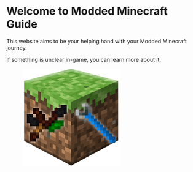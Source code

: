 # Welcome to Modded Minecraft Guide

This website aims to be your helping hand with your Modded Minecraft journey.

If something is unclear in-game, you can learn more about it.

<figure>
    <img src="/images/index_hero.png" />
</figure>
